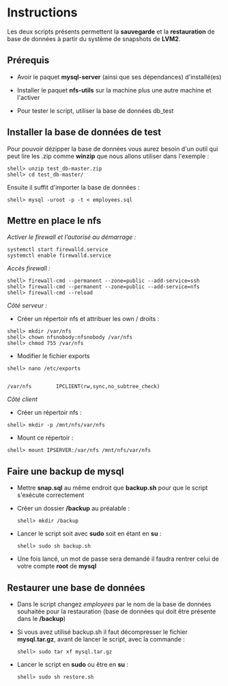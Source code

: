 ﻿

# Instructions

Les deux scripts présents permettent la **sauvegarde** et la **restauration** de base de données à partir du système de snapshots de **LVM2**.



## Prérequis

* Avoir le paquet **mysql-server** (ainsi que ses dépendances) d'installé(es)

* Installer le paquet **nfs-utils** sur la machine plus une autre machine et l'activer

* Pour tester le script, utiliser la base de données db_test


## Installer la base de données de test

Pour pouvoir dézipper la base de données vous aurez besoin d'un outil qui peut lire les .zip comme **winzip** que nous allons utiliser dans l'exemple :

```terminal
shell> unzip test_db-master.zip
shell> cd test_db-master/
```
Ensuite il suffit d'importer la base de données :

```terminal
shell> mysql -uroot -p -t < employees.sql
```

## Mettre en place le nfs

_Activer le firewall et l'autorisé au démarrage :_

```terminal
systemctl start firewalld.service
systemctl enable firewalld.service
```

 _Accès firewall :_

```terminal
shell> firewall-cmd --permanent --zone=public --add-service=ssh
shell> firewall-cmd --permanent --zone=public --add-service=nfs
shell> firewall-cmd --reload
```

_Côté serveur :_
* Créer un répertoir nfs et attribuer les own / droits :
 ```terminal
 shell> mkdir /var/nfs
 shell> chown nfsnobody:nfsnobody /var/nfs
 shell> chmod 755 /var/nfs
 ```
 * Modifier le fichier exports
 ```terminal
 shell> nano /etc/exports
```
```terminal

/var/nfs        IPCLIENT(rw,sync,no_subtree_check)

```

_Côté client_

* Créer un répertoir nfs :
```terminal
shell> mkdir -p /mnt/nfs/var/nfs
```
* Mount ce répertoir :
```terminal
shell> mount IPSERVER:/var/nfs /mnt/nfs/var/nfs
```
## Faire une backup de mysql

* Mettre **snap.sql** au même endroit que **backup.sh** pour que le script s'exécute correctement

* Créer un dossier **/backup** au préalable :
  ```terminal
  shell> mkdir /backup
  ```

* Lancer le script soit avec **sudo** soit en étant en **su** :
  ```terminal
  shell> sudo sh backup.sh
  ```

* Une fois lancé, un mot de passe sera demandé il faudra rentrer celui de votre compte **root** de **mysql**

## Restaurer une base de données

* Dans le script changez *employees* par le nom de la base de données souhaitée pour la restauration (base de données qui doit être présente dans le **/backup**)

* Si vous avez utilisé backup.sh il faut décompresser le fichier **mysql.tar.gz**, avant de lancer le script, avec la commande :
	 ```terminal
	 shell> sudo tar xf mysql.tar.gz
	 ```

* Lancer le script en **sudo** ou être en **su** :
	 ```terminal
	 shell> sudo sh restore.sh
	 ```

